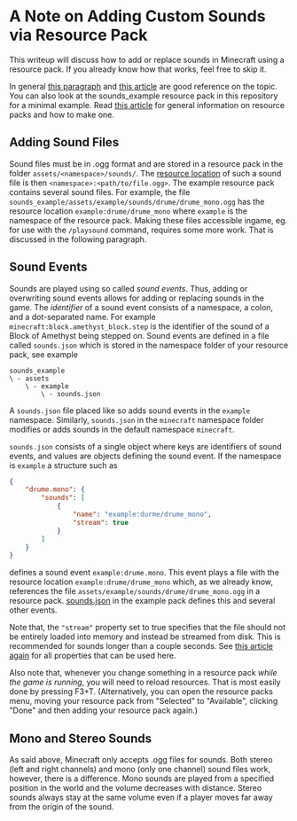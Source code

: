 # A Note on Adding Custom Sounds via Resource Pack
This writeup will discuss how to add or replace sounds in Minecraft using a resource pack. If you already know how that works, feel free to skip it.

In general [this paragraph](https://minecraft.wiki/w/Resource_pack#Sounds) and [this article](https://minecraft.wiki/w/Sounds.json) are good reference on the topic. You can also look at the sounds_example resource pack in this repository for a minimal example. Read [this article](https://minecraft.wiki/w/Resource_pack) for general information on resource packs and how to make one.

## Adding Sound Files
Sound files must be in .ogg format and are stored in a resource pack in the folder `assets/<namespace>/sounds/`. The [resource location](https://minecraft.wiki/w/Resource_location) of such a sound file is then `<namespace>:<path/to/file.ogg>`. The example resource pack contains several sound files. For example, the file `sounds_example/assets/example/sounds/drume/drume_mono.ogg` has the resource location `example:drume/drume_mono` where `example` is the namespace of the resource pack. Making these files accessible ingame, eg. for use with the `/playsound` command, requires some more work. That is discussed in the following paragraph.

## Sound Events
Sounds are played using so called *sound events*. Thus, adding or overwriting sound events allows for adding or replacing sounds in the game. The *identifier* of a sound event consists of a namespace, a colon, and a dot-separated name. For example `minecraft:block.amethyst_block.step` is the identifier of the sound of a Block of Amethyst being stepped on. Sound events are defined in a file called `sounds.json` which is stored in the namespace folder of your resource pack, see example
```
sounds_example
\ - assets
    \ - example
        \ - sounds.json
```
A `sounds.json` file placed like so adds sound events in the `example` namespace. Similarly, `sounds.json` in the `minecraft` namespace folder modifies or adds sounds in the default namespace `minecraft`. 

`sounds.json` consists of a single object where keys are identifiers of sound events, and values are objects defining the sound event. If the namespace is `example` a structure such as
```json
{
	"drume.mono": {
        "sounds": [
            {
                "name": "example:durme/drume_mono",
                "stream": true
            }
        ]
    }
}
```
defines a sound event `example:drume.mono`. This event plays a file with the resource location `example:drume/drume_mono` which, as we already know, references the file `assets/example/sounds/drume/drume_mono.ogg` in a resource pack. [sounds.json](sounds_example/assets/example/sounds.json) in the example pack defines this and several other events.

Note that, the `"stream"` property set to true specifies that the file should not be entirely loaded into memory and instead be streamed from disk. This is recommended for sounds longer than a couple seconds. See [this article again](https://minecraft.wiki/w/Sounds.json) for all properties that can be used here.

Also note that, whenever you change something in a resource pack *while the game is running*, you will need to reload resources. That is most easily done by pressing F3+T. (Alternatively, you can open the resource packs menu, moving your resource pack from "Selected" to "Available", clicking "Done" and then adding your resource pack again.)

## Mono and Stereo Sounds
As said above, Minecraft only accepts .ogg files for sounds. Both stereo (left and right channels) and mono (only one channel) sound files work, however, there is a difference. Mono sounds are played from a specified position in the world and the volume decreases with distance. Stereo sounds always stay at the same volume even if a player moves far away from the origin of the sound.
